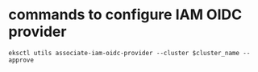 # commands to configure IAM OIDC provider


```
eksctl utils associate-iam-oidc-provider --cluster $cluster_name --approve
```